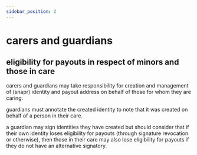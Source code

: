 ```yaml
---
sidebar_position: 2
---
```


# carers and guardians

## eligibility for payouts in respect of minors and those in care

carers and guardians may take responsibility for creation and management of (snapr) identity and payout address on behalf of those for whom they are caring.

guardians must annotate the created identity to note that it was created on behalf of a person in their care.

a guardian may sign identities they have created but should consider that if their own identity loses eligibility for payouts (through signature revocation or otherwise), then those in their care may also lose eligibility for payouts if they do not have an alternative signatory.
